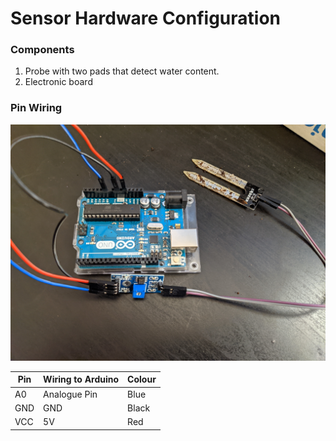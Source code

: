 Sensor Hardware Configuration
=============================

### Components
1. Probe with two pads that detect water content.
2. Electronic board

### Pin Wiring

![Pin Wiring](./readme_images/arduino_wiring.jpg)

| Pin         | Wiring to Arduino | Colour |
| ----------- | ----------------- | ------ |
| A0          | Analogue Pin      | Blue   |
| GND         | GND               | Black  |
| VCC         | 5V                | Red    |
